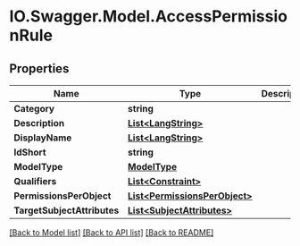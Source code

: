 # IO.Swagger.Model.AccessPermissionRule
## Properties

Name | Type | Description | Notes
------------ | ------------- | ------------- | -------------
**Category** | **string** |  | [optional] 
**Description** | [**List&lt;LangString&gt;**](LangString.md) |  | [optional] 
**DisplayName** | [**List&lt;LangString&gt;**](LangString.md) |  | [optional] 
**IdShort** | **string** |  | 
**ModelType** | [**ModelType**](ModelType.md) |  | 
**Qualifiers** | [**List&lt;Constraint&gt;**](Constraint.md) |  | [optional] 
**PermissionsPerObject** | [**List&lt;PermissionsPerObject&gt;**](PermissionsPerObject.md) |  | [optional] 
**TargetSubjectAttributes** | [**List&lt;SubjectAttributes&gt;**](SubjectAttributes.md) |  | 

[[Back to Model list]](../README.md#documentation-for-models) [[Back to API list]](../README.md#documentation-for-api-endpoints) [[Back to README]](../README.md)

